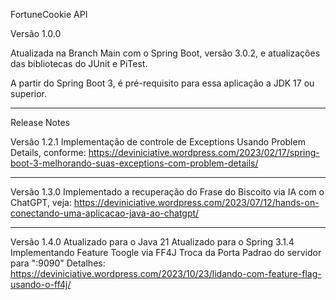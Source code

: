 FortuneCookie API

Versão 1.0.0

Atualizada na Branch Main com o Spring Boot, versão 3.0.2, e atualizações das bibliotecas do JUnit e PiTest.

A partir do Spring Boot 3, é pré-requisito para essa aplicação a JDK 17 ou superior.

______________

Release Notes

Versão 1.2.1 
    Implementação de controle de Exceptions Usando Problem Details, conforme:
    https://deviniciative.wordpress.com/2023/02/17/spring-boot-3-melhorando-suas-exceptions-com-problem-details/

_______________
Versão 1.3.0
    Implementado a recuperação do Frase do Biscoito via IA com o ChatGPT, veja:
    https://deviniciative.wordpress.com/2023/07/12/hands-on-conectando-uma-aplicacao-java-ao-chatgpt/

________________
Versão 1.4.0
    Atualizado para o Java 21
    Atualizado para o Spring 3.1.4
    Implementando Feature Toogle via FF4J
    Troca da Porta Padrao do servidor para ":9090"
    Detalhes: https://deviniciative.wordpress.com/2023/10/23/lidando-com-feature-flag-usando-o-ff4j/